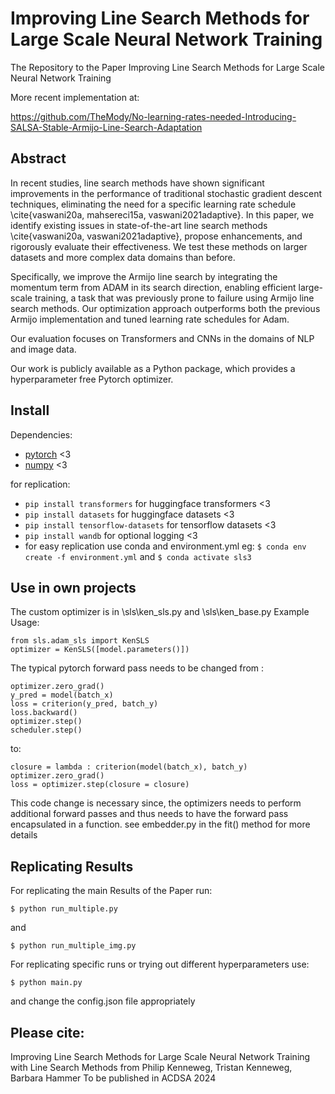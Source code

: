 # Improving Line Search Methods for Large Scale Neural Network Training

The Repository to the Paper Improving Line Search Methods for Large Scale Neural Network Training

More recent implementation at:

https://github.com/TheMody/No-learning-rates-needed-Introducing-SALSA-Stable-Armijo-Line-Search-Adaptation
## Abstract

In recent studies, line search methods have shown significant improvements in the performance of traditional stochastic gradient descent techniques, eliminating the need for a specific learning rate schedule \cite{vaswani20a, mahsereci15a, vaswani2021adaptive}. In this paper, we identify existing issues in state-of-the-art line search methods \cite{vaswani20a, vaswani2021adaptive}, propose enhancements, and rigorously evaluate their effectiveness. We test these methods on larger datasets and more complex data domains than before.

Specifically, we improve the Armijo line search by integrating the momentum term from ADAM in its search direction, enabling efficient large-scale training, a task that was previously prone to failure using Armijo line search methods. Our optimization approach outperforms both the previous Armijo implementation and tuned learning rate schedules for Adam.

Our evaluation focuses on Transformers and CNNs in the domains of NLP and image data.

Our work is publicly available as a Python package, which provides a hyperparameter free Pytorch optimizer.

## Install

Dependencies:

- [pytorch](https://pytorch.org) <3
- [numpy](https://numpy.org/install/) <3

for replication:
- `pip install transformers` for huggingface transformers <3 
- `pip install datasets` for huggingface datasets <3 
- `pip install tensorflow-datasets` for tensorflow datasets <3 
- `pip install wandb` for optional logging <3
- for easy replication use conda and environment.yml eg:
`$ conda env create -f environment.yml` and `$ conda activate sls3`



## Use in own projects

The custom optimizer is in \sls\ken_sls.py and \sls\ken_base.py 
Example Usage:

```
from sls.adam_sls import KenSLS
optimizer = KenSLS([model.parameters()])
```

The typical pytorch forward pass needs to be changed from :
``` 
optimizer.zero_grad()
y_pred = model(batch_x)
loss = criterion(y_pred, batch_y)    
loss.backward()
optimizer.step()
scheduler.step() 
```
to:
``` 
closure = lambda : criterion(model(batch_x), batch_y)
optimizer.zero_grad()
loss = optimizer.step(closure = closure)
```

This code change is necessary since, the optimizers needs to perform additional forward passes and thus needs to have the forward pass encapsulated in a function.
see embedder.py in the fit() method for more details


## Replicating Results
For replicating the main Results of the Paper run:

```
$ python run_multiple.py
```

and 

```
$ python run_multiple_img.py
```


For replicating specific runs or trying out different hyperparameters use:

```
$ python main.py 
```

and change the config.json file appropriately



## Please cite:
Improving Line Search Methods for Large Scale Neural Network Training
with Line Search Methods 
from 
Philip Kenneweg,
Tristan Kenneweg,
Barbara Hammer
To be published in ACDSA 2024
